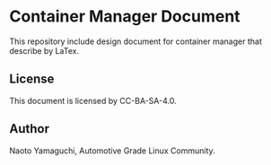 # Container Manager Document
This repository include design document for container manager that describe by LaTex.

## License
This document is licensed by CC-BA-SA-4.0. 

## Author
Naoto Yamaguchi, Automotive Grade Linux Community.
